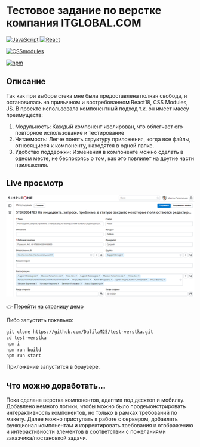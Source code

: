 # Тестовое задание по верстке компания  ITGLOBAL.COM

[![JavaScript](https://img.shields.io/badge/JavaScript-333333?logo=javascript)](#)
[![React](https://img.shields.io/badge/React-18-333333?logo=react)](#)

[![CSSmodules](https://img.shields.io/badge/CSSmodules-000000?logo=cssmodules
)](#)

[![npm](https://img.shields.io/badge/npm-333333?logo=npm
)](#)

## Описание
Так как при выборе стека мне была предоставлена полная свобода, я остановилась на привычном и востребованном React18, CSS Modules, JS.
В проекте использовала компонентный подход т.к. он имеет массу преимуществ:
1. Модульность: Каждый компонент изолирован, что облегчает его повторное использование и тестирование
2. Читаемость: Легче понять структуру приложения, когда все файлы, относящиеся к компоненту, находятся в одной папке.
3. Удобство поддержки: Изменения в компоненте можно сделать в одном месте, не беспокоясь о том, как это повлияет на другие части приложения.
   
## Live просмотр

![Главная страница сайта](./preview.png)

👉 [Перейти на страницу демо](https://dalilam25.github.io/test-verstka/)


Либо запустить локально:
```
git clone https://github.com/DalilaM25/test-verstka.git
cd test-verstka
npm i
npm run build
npm run start
```
Приложение запустится в браузере.

## Что можно доработать...
Пока сделана верстка компонентов, адаптив под десктоп и мобилку. Добавлено немного логики, чтобы можно было продемонстрировать интерактивность компонентов, но только в рамках требований по макету. Далее можно приступать к работе с сервером, добавлять функционал компонентам и корректировать требования к отображению и интерактивности элементов в соответствии с пожеланиями заказчика/постановкой задачи. 
